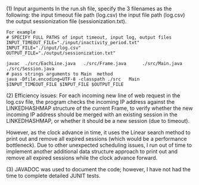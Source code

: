 (1) Input arguments
 In the run.sh file, specify the 3 filenames as the following:
	the input timeout file path (log.csv)
	the input file path (log.csv)
	the output sessionization file (sessionization.txt).

	For example 
	# SPECIFY FULL PATHS of input timeout, input log, output files
	INPUT_TIMEOUT_FILE="./input/inactivity_period.txt"
	INPUT_FILE="./input/log.csv" 
	OUTPUT_FILE="./output/sessionization.txt" 

	javac  ./src/EachLine.java   ./src/Frame.java      ./src/Main.java      ./src/Session.java
	# pass strings arguments to Main  method
	java -Dfile.encoding=UTF-8 -classpath ./src   Main	$INPUT_TIMEOUT_FILE	$INPUT_FILE	$OUTPUT_FILE


(2) Efficiency issues:
For each incoming new line of web request in the log.csv file, the program checks the incoming IP address against the LINKEDHASHMAP structure of the current Frame, to verify whether the new incoming IP address should be merged with an existing session in the LINKEDHASHMAP, or whether it should be a new session (due to timeout).

However, as the clock advance in time, it uses the Linear search method to print out and remove all expired sessions (which would be a performance bottleneck). Due to other unexpected scheduling issues, I run out of time to implement another additional data structure approach to print out and remove all expired sessions while the clock advance forward.


(3) JAVADOC was used to document the code; however, I have not had the time to complete detailed JUNIT tests.

